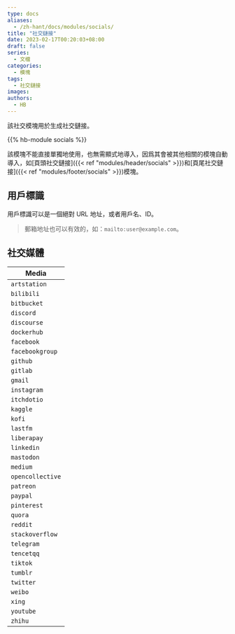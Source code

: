 ```yaml
---
type: docs
aliases:
  - /zh-hant/docs/modules/socials/
title: "社交鏈接"
date: 2023-02-17T00:20:03+08:00
draft: false
series:
  - 文檔
categories:
  - 模塊
tags:
  - 社交鏈接
images:
authors:
  - HB
---
```


該社交模塊用於生成社交鏈接。

<!--more-->

{{% hb-module socials %}}

該模塊不能直接單獨地使用，也無需顯式地導入，因爲其會被其他相關的模塊自動導入，如[頁頭社交鏈接]({{< ref "modules/header/socials" >}})和[頁尾社交鏈接]({{< ref "modules/footer/socials" >}})模塊。

## 用戶標識

用戶標識可以是一個絕對 URL 地址，或者用戶名、ID。

> 郵箱地址也可以有效的，如：`mailto:user@example.com`。

## 社交媒體

| Media            |
| ---------------- |
| `artstation`     |
| `bilibili`       |
| `bitbucket`      |
| `discord`        |
| `discourse`      |
| `dockerhub`      |
| `facebook`       |
| `facebookgroup`  |
| `github`         |
| `gitlab`         |
| `gmail`          |
| `instagram`      |
| `itchdotio`      |
| `kaggle`         |
| `kofi`           |
| `lastfm`         |
| `liberapay`      |
| `linkedin`       |
| `mastodon`       |
| `medium`         |
| `opencollective` |
| `patreon`        |
| `paypal`         |
| `pinterest`      |
| `quora`          |
| `reddit`         |
| `stackoverflow`  |
| `telegram`       |
| `tencetqq`       |
| `tiktok`         |
| `tumblr`         |
| `twitter`        |
| `weibo`          |
| `xing`           |
| `youtube`        |
| `zhihu`          |
